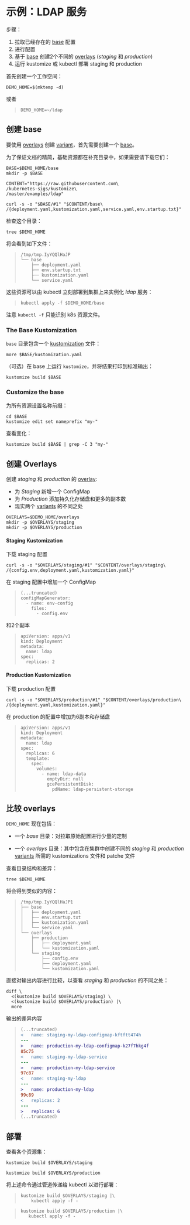 [base]: ../../docs/glossary.md#base
[gitops]: ../../docs/glossary.md#gitops
[kustomization]: ../../docs/glossary.md#kustomization
[overlay]: ../../docs/glossary.md#overlay
[overlays]: ../../docs/glossary.md#overlay
[variant]: ../../docs/glossary.md#variant
[variants]: ../../docs/glossary.md#variant

# 示例：LDAP 服务

步骤：

 1. 拉取已经存在的 [base] 配置
 2. 进行配置
 3. 基于 [base] 创建2个不同的 [overlays] (_staging_ 和 _production_)
 4. 运行 kustomize 或 kubectl 部署 staging 和 production

首先创建一个工作空间：

<!-- @makeWorkplace @testAgainstLatestRelease -->
```
DEMO_HOME=$(mktemp -d)
```

或者

> ```
> DEMO_HOME=~/ldap
> ```

## 创建 base

要使用 [overlays] 创建 [variant]，首先需要创建一个 [base]。

为了保证文档的精简，基础资源都在补充目录中，如果需要请下载它们：

<!-- @downloadBase @testAgainstLatestRelease -->
```
BASE=$DEMO_HOME/base
mkdir -p $BASE

CONTENT="https://raw.githubusercontent.com\
/kubernetes-sigs/kustomize\
/master/examples/ldap"

curl -s -o "$BASE/#1" "$CONTENT/base\
/{deployment.yaml,kustomization.yaml,service.yaml,env.startup.txt}"
```

检查这个目录：

<!-- @runTree @testAgainstLatestRelease -->
```
tree $DEMO_HOME
```

将会看到如下文件：

> ```
> /tmp/tmp.IyYQQlHaJP
> └── base
>     ├── deployment.yaml
>     ├── env.startup.txt
>     ├── kustomization.yaml
>     └── service.yaml
> ```

这些资源可以由 kubectl 立刻部署到集群上来实例化 _ldap_ 服务：

> ```
> kubectl apply -f $DEMO_HOME/base
> ```

注意 `kubectl -f` 只能识别 k8s 资源文件。

### The Base Kustomization

`base` 目录包含一个 [kustomization] 文件：

<!-- @showKustomization @testAgainstLatestRelease -->
```
more $BASE/kustomization.yaml
```

（可选）在 base 上运行 `kustomize`，并将结果打印到标准输出：

<!-- @buildBase @testAgainstLatestRelease -->
```
kustomize build $BASE
```

### Customize the base

为所有资源设置名称前缀：

<!-- @namePrefix @testAgainstLatestRelease -->
```
cd $BASE
kustomize edit set nameprefix "my-"
```

查看变化：
<!-- @checkNameprefix @testAgainstLatestRelease -->
```
kustomize build $BASE | grep -C 3 "my-"
```

## 创建 Overlays

创建 _staging_ 和 _production_ 的 [overlay]:

 * 为 _Staging_ 新增一个 ConfigMap
 * 为 _Production_ 添加持久化存储盘和更多的副本数
 * 现实两个 [variants] 的不同之处

<!-- @overlayDirectories @testAgainstLatestRelease -->
```
OVERLAYS=$DEMO_HOME/overlays
mkdir -p $OVERLAYS/staging
mkdir -p $OVERLAYS/production
```

#### Staging Kustomization

下载 staging 配置

<!-- @downloadStagingKustomization @testAgainstLatestRelease -->
```
curl -s -o "$OVERLAYS/staging/#1" "$CONTENT/overlays/staging\
/{config.env,deployment.yaml,kustomization.yaml}"
```

在 staging 配置中增加一个 ConfigMap
> ```cat $OVERLAYS/staging/kustomization.yaml
> (...truncated)
> configMapGenerator:
>   - name: env-config
>     files:
>       - config.env
> ```
和2个副本
> ```cat $OVERLAYS/staging/deployment.yaml
> apiVersion: apps/v1
> kind: Deployment
> metadata:
>   name: ldap
> spec:
>   replicas: 2
> ```

#### Production Kustomization

下载 production 配置
<!-- @downloadProductionKustomization @testAgainstLatestRelease -->
```
curl -s -o "$OVERLAYS/production/#1" "$CONTENT/overlays/production\
/{deployment.yaml,kustomization.yaml}"
```

在 production 的配置中增加为6副本和存储盘
> ```cat $OVERLAYS/production/deployment.yaml
> apiVersion: apps/v1
> kind: Deployment
> metadata:
>   name: ldap
> spec:
>   replicas: 6
>   template:
>     spec:
>       volumes:
>         - name: ldap-data
>           emptyDir: null
>           gcePersistentDisk:
>             pdName: ldap-persistent-storage
> ```

## 比较 overlays


`DEMO_HOME` 现在包括：

 * 一个 _base_ 目录：对拉取原始配置进行少量的定制

 * 一个 _overlays_ 目录：其中包含在集群中创建不同的 _staging_ 和 _production_ [variants] 所需的 kustomizations 文件和 patche 文件

查看目录结构和差异：

<!-- @listFiles @testAgainstLatestRelease -->
```
tree $DEMO_HOME
```

将会得到类似的内容：

> ```
> /tmp/tmp.IyYQQlHaJP1
> ├── base
> │   ├── deployment.yaml
> │   ├── env.startup.txt
> │   ├── kustomization.yaml
> │   └── service.yaml
> └── overlays
>     ├── production
>     │   ├── deployment.yaml
>     │   └── kustomization.yaml
>     └── staging
>         ├── config.env
>         ├── deployment.yaml
>         └── kustomization.yaml
> ```

直接对输出内容进行比较，以查看 _staging_ 和 _production_ 的不同之处：

<!-- @compareOutput -->
```
diff \
  <(kustomize build $OVERLAYS/staging) \
  <(kustomize build $OVERLAYS/production) |\
  more
```

输出的差异内容

> ```diff
> (...truncated)
> <   name: staging-my-ldap-configmap-kftftt474h
> ---
> >   name: production-my-ldap-configmap-k27f7hkg4f
> 85c75
> <   name: staging-my-ldap-service
> ---
> >   name: production-my-ldap-service
> 97c87
> <   name: staging-my-ldap
> ---
> >   name: production-my-ldap
> 99c89
> <   replicas: 2
> ---
> >   replicas: 6
> (...truncated)
> ```


## 部署

查看各个资源集：

<!-- @buildStaging @testAgainstLatestRelease -->
```
kustomize build $OVERLAYS/staging
```

<!-- @buildProduction @testAgainstLatestRelease -->
```
kustomize build $OVERLAYS/production
```

将上述命令通过管道传递给 kubectl 以进行部署：

> ```
> kustomize build $OVERLAYS/staging |\
>     kubectl apply -f -
> ```

> ```
> kustomize build $OVERLAYS/production |\
>    kubectl apply -f -
> ```
